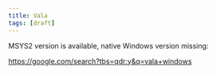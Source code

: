 ```yaml
---
title: Vala
tags: [draft]
---
```


MSYS2 version is available, native Windows version missing:

<https://google.com/search?tbs=qdr:y&q=vala+windows>
